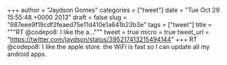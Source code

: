 
+++
author = "Jaydson Gomes"
categories = ["tweet"]
date = "Tue Oct 29 15:55:48 +0000 2013"
draft = false
slug = "687eee9f19cdf2feaed75e11d410e1a641b23b3e"
tags = ["tweet"]
title = """RT @codepo8: I like the a..."""
tweet = true
micro = true
tweet_url = "https://twitter.com/jaydson/status/395217413215494144"
+++
RT @codepo8: I like the apple store. the WiFi is fast so I can update all my android apps.
